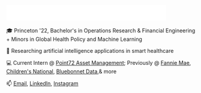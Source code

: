 ![Hello!](text.gif)

🎓 Princeton '22, Bachelor's in Operations Research & Financial Engineering + Minors in Global Health Policy and Machine Learning

🔬 Researching artificial intelligence applications in smart healthcare

💻 Current Intern @ [Point72 Asset Management](https://www.point72.com/); Previously @ [Fannie Mae](https://www.fanniemae.com/), [Children's National](https://childrensnational.org/), [Bluebonnet Data](https://www.bluebonnetdata.org/),& more

📫 [Email](mailto:roshinib@princeton.edu), [LinkedIn](https://www.linkedin.com/in/roshinibala/), [Instagram](https://www.instagram.com/roshinib3/)
<!--
**roshinib3/roshinib3** is a ✨ _special_ ✨ repository because its `README.md` (this file) appears on your GitHub profile.

Here are some ideas to get you started:

- 🔭 I’m currently working on ...
- 🌱 I’m currently learning ...
- 👯 I’m looking to collaborate on ...
- 🤔 I’m looking for help with ...
- 💬 Ask me about ...
- 📫 How to reach me: ...
- 😄 Pronouns: ...
- ⚡ Fun fact: ...
-->
